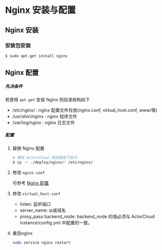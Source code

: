 # Nginx 安装与配置

## Nginx 安装

### 安装包安装

```bash
$ sudo apt-get install nginx
```



## Nginx 配置

##### 先决条件

若使用 ``` apt-get ``` 安装 Nginx 则目录结构如下

* /etc/nginx/ :   nginx 配置文件存放(nginx.conf, virtual_host.conf, www/等)
* /usr/sbin/nginx :   nginx 程序文件
* /var/log/nginx : nginx 日志文件

##### 配置

1. 替换 Nginx 配置

   ```bash
   # 需在 ActorCloud 项目路径下执行
   $ cp -r ./deploy/nginx/* /etc/nginx/
   ```

2. 修改 `nginx.conf`

   可参考 [Nginx 配置](https://www.nginx.com/resources/wiki/start/topics/examples/full/)

3. 修改 `virtual_host.conf`

   * listen: 监听端口
   * server_name: ip或域名
   * proxy_pass backend_node: backend_node 的值必须与 ActorCloud instance/config.yml 中配置的一致。

4. 重启nginx

   ```bash
   sudo service nginx restart
   ```

   